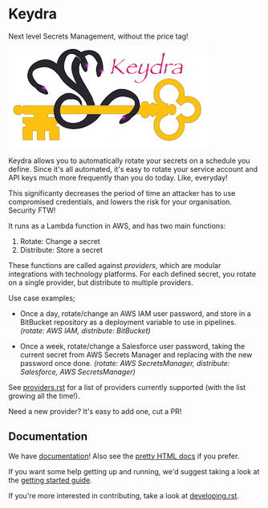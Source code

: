 # Keydra #

Next level Secrets Management, without the price tag!

![Secrets Management for Humans](docs/en/keydra.png?raw=true "Keydra")

Keydra allows you to automatically rotate your secrets on a schedule you define. Since it's all automated, it's easy to rotate your service account and API keys much more frequently than you do today. Like, everyday!

This significanty decreases the period of time an attacker has to use compromised credentials, and lowers the risk for your organisation. Security FTW!

It runs as a Lambda function in AWS, and has two main functions:
1. Rotate: Change a secret 
2. Distribute: Store a secret 

These functions are called against *providers*, which are modular integrations with technology platforms. For each defined secret, you rotate on a single provider, but distribute to multiple providers.

Use case examples;

- Once a day, rotate/change an AWS IAM user password, and store in a BitBucket repository as a deployment variable to use in pipelines. *(rotate: AWS IAM, distribute: BitBucket)*

- Once a week, rotate/change a Salesforce user password, taking the current secret from AWS Secrets Manager and replacing with the new password once done. *(rotate: AWS SecretsManager, distribute: Salesforce, AWS SecretsManager)*

See [providers.rst](docs/en/providers.rst) for a list of providers currently supported (with the list growing all the time!).

Need a new provider? It's easy to add one, cut a PR!

## Documentation

We have [documentation](docs/en/index.rst)! Also see the [pretty HTML docs](docs/en/html/index.html) if you prefer.

If you want some help getting up and running, we'd suggest taking a look at the [getting started guide](docs/en/quickstart.rst). 

If you're more interested in contributing, take a look at [developing.rst](docs/en/developing.rst).
